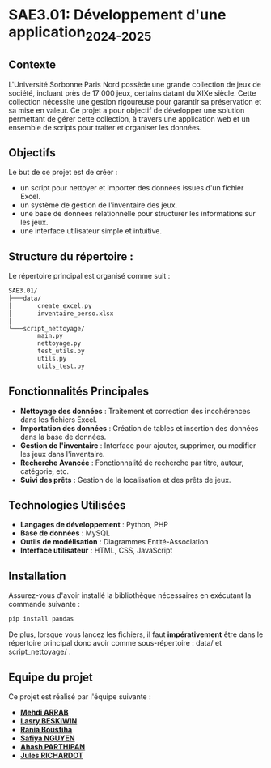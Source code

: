 # SAE3.01: Développement d'une application<sub>2024-2025</sub>

## Contexte
L'Université Sorbonne Paris Nord possède une grande collection de jeux de société, incluant près de 17 000 jeux, certains datant du XIXe siècle. Cette collection nécessite une gestion rigoureuse pour garantir sa préservation et sa mise en valeur. Ce projet a pour objectif de développer une solution permettant de gérer cette collection, à travers une application web et un ensemble de scripts pour traiter et organiser les données.

## Objectifs
Le but de ce projet est de créer :
- un script pour nettoyer et importer des données issues d'un fichier Excel.
- un système de gestion de l'inventaire des jeux.
- une base de données relationnelle pour structurer les informations sur les jeux.
- une interface utilisateur simple et intuitive.

## Structure du répertoire :

Le répertoire principal est organisé comme suit : 

```bash
SAE3.01/
├───data/
│       create_excel.py
│       inventaire_perso.xlsx
│       
└───script_nettoyage/
        main.py
        nettoyage.py
        test_utils.py
        utils.py
        utils_test.py
```

## Fonctionnalités Principales
- **Nettoyage des données** : Traitement et correction des incohérences dans les fichiers Excel.
- **Importation des données** : Création de tables et insertion des données dans la base de données.
- **Gestion de l'inventaire** : Interface pour ajouter, supprimer, ou modifier les jeux dans l'inventaire.
- **Recherche Avancée** : Fonctionnalité de recherche par titre, auteur, catégorie, etc.
- **Suivi des prêts** : Gestion de la localisation et des prêts de jeux.

## Technologies Utilisées
- **Langages de développement** : Python, PHP
- **Base de données** : MySQL
- **Outils de modélisation** : Diagrammes Entité-Association
- **Interface utilisateur** : HTML, CSS, JavaScript

## Installation
Assurez-vous d'avoir installé la bibliothèque nécessaires en exécutant la commande suivante :
```bash
pip install pandas
```

De plus, lorsque vous lancez les fichiers, il faut **impérativement** être dans le répertoire principal donc avoir comme sous-répertoire : data/ et script_nettoyage/ .

## Equipe du projet
Ce projet est réalisé par l'équipe suivante : 
- **[Mehdi ARRAB](https://github.com/jadoothepooh/)**
- **[Lasry BESKIWIN](https://github.com/Lasryy)**
- **[Rania Bousfiha](https://github.com/rania212)**
- **[Safiya NGUYEN](https://github.com/safiya-ng)**
- **[Ahash PARTHIPAN](https://github.com/AhashPARTHIPAN)**
- **[Jules RICHARDOT](https://github.com/JulesRichardot)**
